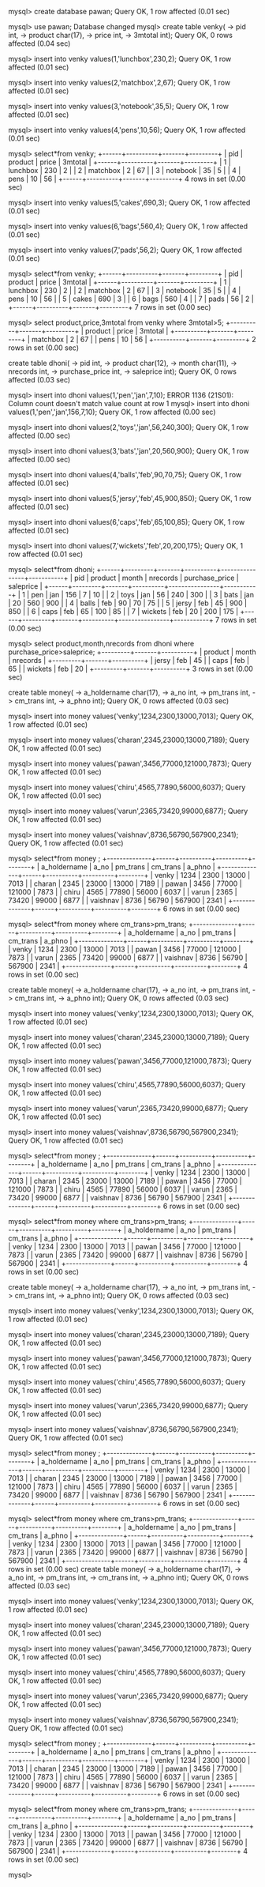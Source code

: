 mysql> create database pawan;
Query OK, 1 row affected (0.01 sec)

mysql> use pawan;
Database changed
mysql> create table venky(
    -> pid int,
    -> product char(17),
    -> price int,
    -> 3mtotal int);
Query OK, 0 rows affected (0.04 sec)

mysql> insert into venky values(1,'lunchbox',230,2);
Query OK, 1 row affected (0.01 sec)

mysql> insert into venky values(2,'matchbox',2,67);
Query OK, 1 row affected (0.01 sec)

mysql> insert into venky values(3,'notebook',35,5);
Query OK, 1 row affected (0.01 sec)

mysql> insert into venky values(4,'pens',10,56);
Query OK, 1 row affected (0.01 sec)

mysql> select*from venky;
+------+----------+-------+---------+
| pid  | product  | price | 3mtotal |
+------+----------+-------+---------+
|    1 | lunchbox |   230 |       2 |
|    2 | matchbox |     2 |      67 |
|    3 | notebook |    35 |       5 |
|    4 | pens     |    10 |      56 |
+------+----------+-------+---------+
4 rows in set (0.00 sec)

mysql> insert into venky values(5,'cakes',690,3);
Query OK, 1 row affected (0.01 sec)

mysql> insert into venky values(6,'bags',560,4);
Query OK, 1 row affected (0.01 sec)

mysql> insert into venky values(7,'pads',56,2);
Query OK, 1 row affected (0.01 sec)

mysql> select*from venky;
+------+----------+-------+---------+
| pid  | product  | price | 3mtotal |
+------+----------+-------+---------+
|    1 | lunchbox |   230 |       2 |
|    2 | matchbox |     2 |      67 |
|    3 | notebook |    35 |       5 |
|    4 | pens     |    10 |      56 |
|    5 | cakes    |   690 |       3 |
|    6 | bags     |   560 |       4 |
|    7 | pads     |    56 |       2 |
+------+----------+-------+---------+
7 rows in set (0.00 sec)

mysql> select product,price,3mtotal from venky where 3mtotal>5;
+----------+-------+---------+
| product  | price | 3mtotal |
+----------+-------+---------+
| matchbox |     2 |      67 |
| pens     |    10 |      56 |
+----------+-------+---------+
2 rows in set (0.00 sec)

create table dhoni(
    -> pid int,
    -> product char(12),
    -> month char(11),
    -> nrecords int,
    -> purchase_price int,
    -> saleprice int);
Query OK, 0 rows affected (0.03 sec)

mysql> insert into dhoni values(1,'pen','jan',7,10);
ERROR 1136 (21S01): Column count doesn't match value count at row 1
mysql> insert into dhoni values(1,'pen','jan',156,7,10);
Query OK, 1 row affected (0.00 sec)

mysql> insert into dhoni values(2,'toys','jan',56,240,300);
Query OK, 1 row affected (0.00 sec)

mysql> insert into dhoni values(3,'bats','jan',20,560,900);
Query OK, 1 row affected (0.00 sec)

mysql> insert into dhoni values(4,'balls','feb',90,70,75);
Query OK, 1 row affected (0.01 sec)

mysql> insert into dhoni values(5,'jersy','feb',45,900,850);
Query OK, 1 row affected (0.01 sec)

mysql> insert into dhoni values(6,'caps','feb',65,100,85);
Query OK, 1 row affected (0.01 sec)

mysql> insert into dhoni values(7,'wickets','feb',20,200,175);
Query OK, 1 row affected (0.01 sec)

mysql> select*from dhoni;
+------+---------+-------+----------+----------------+-----------+
| pid  | product | month | nrecords | purchase_price | saleprice |
+------+---------+-------+----------+----------------+-----------+
|    1 | pen     | jan   |      156 |              7 |        10 |
|    2 | toys    | jan   |       56 |            240 |       300 |
|    3 | bats    | jan   |       20 |            560 |       900 |
|    4 | balls   | feb   |       90 |             70 |        75 |
|    5 | jersy   | feb   |       45 |            900 |       850 |
|    6 | caps    | feb   |       65 |            100 |        85 |
|    7 | wickets | feb   |       20 |            200 |       175 |
+------+---------+-------+----------+----------------+-----------+
7 rows in set (0.00 sec)

mysql> select product,month,nrecords from dhoni where purchase_price>saleprice;
+---------+-------+----------+
| product | month | nrecords |
+---------+-------+----------+
| jersy   | feb   |       45 |
| caps    | feb   |       65 |
| wickets | feb   |       20 |
+---------+-------+----------+
3 rows in set (0.00 sec)

create table money(
    -> a_holdername char(17),
    -> a_no int,
    -> pm_trans int,
    -> cm_trans int,
    -> a_phno int);
Query OK, 0 rows affected (0.03 sec)

mysql> insert into money values('venky',1234,2300,13000,7013);
Query OK, 1 row affected (0.01 sec)

mysql> insert into money values('charan',2345,23000,13000,7189);
Query OK, 1 row affected (0.01 sec)

mysql> insert into money values('pawan',3456,77000,121000,7873);
Query OK, 1 row affected (0.01 sec)

mysql> insert into money values('chiru',4565,77890,56000,6037);
Query OK, 1 row affected (0.01 sec)

mysql> insert into money values('varun',2365,73420,99000,6877);
Query OK, 1 row affected (0.01 sec)

mysql> insert into money values('vaishnav',8736,56790,567900,2341);
Query OK, 1 row affected (0.01 sec)

mysql> select*from money ;
+--------------+------+----------+----------+--------+
| a_holdername | a_no | pm_trans | cm_trans | a_phno |
+--------------+------+----------+----------+--------+
| venky        | 1234 |     2300 |    13000 |   7013 |
| charan       | 2345 |    23000 |    13000 |   7189 |
| pawan        | 3456 |    77000 |   121000 |   7873 |
| chiru        | 4565 |    77890 |    56000 |   6037 |
| varun        | 2365 |    73420 |    99000 |   6877 |
| vaishnav     | 8736 |    56790 |   567900 |   2341 |
+--------------+------+----------+----------+--------+
6 rows in set (0.00 sec)

mysql> select*from money where cm_trans>pm_trans;
+--------------+------+----------+----------+--------+
| a_holdername | a_no | pm_trans | cm_trans | a_phno |
+--------------+------+----------+----------+--------+
| venky        | 1234 |     2300 |    13000 |   7013 |
| pawan        | 3456 |    77000 |   121000 |   7873 |
| varun        | 2365 |    73420 |    99000 |   6877 |
| vaishnav     | 8736 |    56790 |   567900 |   2341 |
+--------------+------+----------+----------+--------+
4 rows in set (0.00 sec)

create table money(
    -> a_holdername char(17),
    -> a_no int,
    -> pm_trans int,
    -> cm_trans int,
    -> a_phno int);
Query OK, 0 rows affected (0.03 sec)

mysql> insert into money values('venky',1234,2300,13000,7013);
Query OK, 1 row affected (0.01 sec)

mysql> insert into money values('charan',2345,23000,13000,7189);
Query OK, 1 row affected (0.01 sec)

mysql> insert into money values('pawan',3456,77000,121000,7873);
Query OK, 1 row affected (0.01 sec)

mysql> insert into money values('chiru',4565,77890,56000,6037);
Query OK, 1 row affected (0.01 sec)

mysql> insert into money values('varun',2365,73420,99000,6877);
Query OK, 1 row affected (0.01 sec)

mysql> insert into money values('vaishnav',8736,56790,567900,2341);
Query OK, 1 row affected (0.01 sec)

mysql> select*from money ;
+--------------+------+----------+----------+--------+
| a_holdername | a_no | pm_trans | cm_trans | a_phno |
+--------------+------+----------+----------+--------+
| venky        | 1234 |     2300 |    13000 |   7013 |
| charan       | 2345 |    23000 |    13000 |   7189 |
| pawan        | 3456 |    77000 |   121000 |   7873 |
| chiru        | 4565 |    77890 |    56000 |   6037 |
| varun        | 2365 |    73420 |    99000 |   6877 |
| vaishnav     | 8736 |    56790 |   567900 |   2341 |
+--------------+------+----------+----------+--------+
6 rows in set (0.00 sec)

mysql> select*from money where cm_trans>pm_trans;
+--------------+------+----------+----------+--------+
| a_holdername | a_no | pm_trans | cm_trans | a_phno |
+--------------+------+----------+----------+--------+
| venky        | 1234 |     2300 |    13000 |   7013 |
| pawan        | 3456 |    77000 |   121000 |   7873 |
| varun        | 2365 |    73420 |    99000 |   6877 |
| vaishnav     | 8736 |    56790 |   567900 |   2341 |
+--------------+------+----------+----------+--------+
4 rows in set (0.00 sec)

create table money(
    -> a_holdername char(17),
    -> a_no int,
    -> pm_trans int,
    -> cm_trans int,
    -> a_phno int);
Query OK, 0 rows affected (0.03 sec)

mysql> insert into money values('venky',1234,2300,13000,7013);
Query OK, 1 row affected (0.01 sec)

mysql> insert into money values('charan',2345,23000,13000,7189);
Query OK, 1 row affected (0.01 sec)

mysql> insert into money values('pawan',3456,77000,121000,7873);
Query OK, 1 row affected (0.01 sec)

mysql> insert into money values('chiru',4565,77890,56000,6037);
Query OK, 1 row affected (0.01 sec)

mysql> insert into money values('varun',2365,73420,99000,6877);
Query OK, 1 row affected (0.01 sec)

mysql> insert into money values('vaishnav',8736,56790,567900,2341);
Query OK, 1 row affected (0.01 sec)

mysql> select*from money ;
+--------------+------+----------+----------+--------+
| a_holdername | a_no | pm_trans | cm_trans | a_phno |
+--------------+------+----------+----------+--------+
| venky        | 1234 |     2300 |    13000 |   7013 |
| charan       | 2345 |    23000 |    13000 |   7189 |
| pawan        | 3456 |    77000 |   121000 |   7873 |
| chiru        | 4565 |    77890 |    56000 |   6037 |
| varun        | 2365 |    73420 |    99000 |   6877 |
| vaishnav     | 8736 |    56790 |   567900 |   2341 |
+--------------+------+----------+----------+--------+
6 rows in set (0.00 sec)

mysql> select*from money where cm_trans>pm_trans;
+--------------+------+----------+----------+--------+
| a_holdername | a_no | pm_trans | cm_trans | a_phno |
+--------------+------+----------+----------+--------+
| venky        | 1234 |     2300 |    13000 |   7013 |
| pawan        | 3456 |    77000 |   121000 |   7873 |
| varun        | 2365 |    73420 |    99000 |   6877 |
| vaishnav     | 8736 |    56790 |   567900 |   2341 |
+--------------+------+----------+----------+--------+
4 rows in set (0.00 sec)
create table money(
    -> a_holdername char(17),
    -> a_no int,
    -> pm_trans int,
    -> cm_trans int,
    -> a_phno int);
Query OK, 0 rows affected (0.03 sec)

mysql> insert into money values('venky',1234,2300,13000,7013);
Query OK, 1 row affected (0.01 sec)

mysql> insert into money values('charan',2345,23000,13000,7189);
Query OK, 1 row affected (0.01 sec)

mysql> insert into money values('pawan',3456,77000,121000,7873);
Query OK, 1 row affected (0.01 sec)

mysql> insert into money values('chiru',4565,77890,56000,6037);
Query OK, 1 row affected (0.01 sec)

mysql> insert into money values('varun',2365,73420,99000,6877);
Query OK, 1 row affected (0.01 sec)

mysql> insert into money values('vaishnav',8736,56790,567900,2341);
Query OK, 1 row affected (0.01 sec)

mysql> select*from money ;
+--------------+------+----------+----------+--------+
| a_holdername | a_no | pm_trans | cm_trans | a_phno |
+--------------+------+----------+----------+--------+
| venky        | 1234 |     2300 |    13000 |   7013 |
| charan       | 2345 |    23000 |    13000 |   7189 |
| pawan        | 3456 |    77000 |   121000 |   7873 |
| chiru        | 4565 |    77890 |    56000 |   6037 |
| varun        | 2365 |    73420 |    99000 |   6877 |
| vaishnav     | 8736 |    56790 |   567900 |   2341 |
+--------------+------+----------+----------+--------+
6 rows in set (0.00 sec)

mysql> select*from money where cm_trans>pm_trans;
+--------------+------+----------+----------+--------+
| a_holdername | a_no | pm_trans | cm_trans | a_phno |
+--------------+------+----------+----------+--------+
| venky        | 1234 |     2300 |    13000 |   7013 |
| pawan        | 3456 |    77000 |   121000 |   7873 |
| varun        | 2365 |    73420 |    99000 |   6877 |
| vaishnav     | 8736 |    56790 |   567900 |   2341 |
+--------------+------+----------+----------+--------+
4 rows in set (0.00 sec)

mysql>
